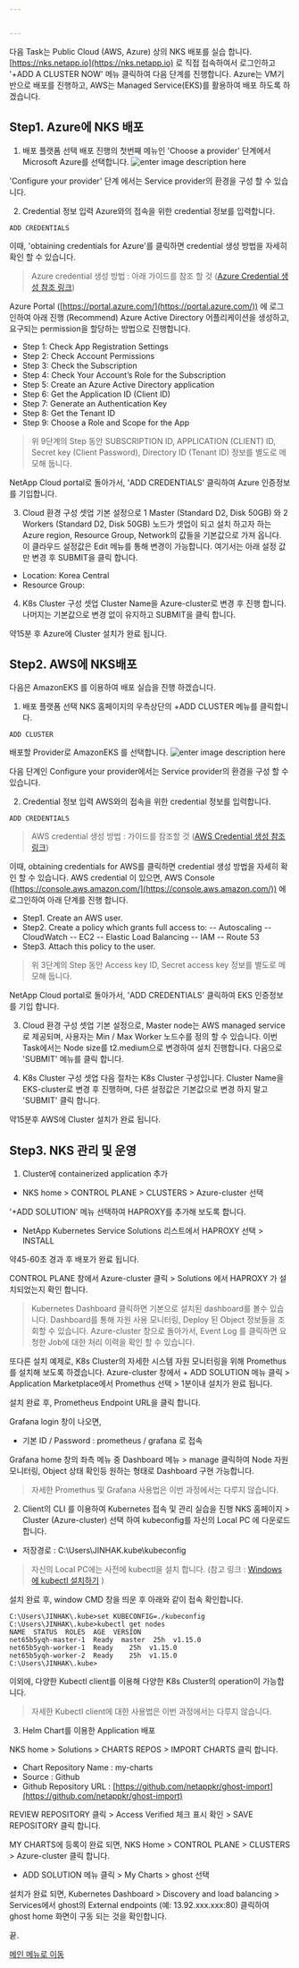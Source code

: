 ```yaml
---


---
```


다음 Task는 Public Cloud (AWS, Azure) 상의 NKS 배포를 실습 합니다. [https://nks.netapp.io](https://nks.netapp.io)  로 직접 접속하여서 로그인하고 '+ADD A CLUSTER NOW' 메뉴 클릭하여 다음 단계를 진행합니다.
Azure는 VM기반으로 배포를 진행하고, AWS는 Managed Service(EKS)를 활용하여 배포 하도록 하겠습니다.
## Step1. Azure에 NKS 배포
1. 배포 플랫폼 선택
배포 진행의 첫번째 메뉴인 'Choose a provider' 단계에서 Microsoft Azure를 선택합니다.
![enter image description here](https://github.com/netappkr/NDX_Handsonworkshop-/blob/master/K8s_on_MultiCloud/images/05_Azure.png)

'Configure your provider' 단계 에서는 Service provider의 환경을 구성 할 수 있습니다. 

2. Credential 정보 입력
Azure와의 접속을 위한 credential 정보를 입력합니다.
```
ADD CREDENTIALS
```
이때, 'obtaining credentials for Azure'를 클릭하면 credential 생성 방법을 자세히 확인 할 수 있습니다.
> Azure credential 생성 방법 : 아래 가이드를 참조 할 것 
> ([Azure Credential 생성 참조 링크](https://docs.netapp.com/us-en/kubernetes-service/create-auth-credentials-on-azure.html#create-new-azure-credentials))

Azure Portal ([https://portal.azure.com/](https://portal.azure.com/)) 에 로그인하여 아래 진행
(Recommend) Azure Active Directory 어플리케이션을 생성하고, 요구되는 permission을 할당하는 방법으로 진행합니다.

- Step 1: Check App Registration Settings
- Step 2: Check Account Permissions
- Step 3: Check the Subscription
- Step 4: Check Your Account’s Role for the Subscription
- Step 5: Create an Azure Active Directory application
- Step 6: Get the Application ID (Client ID)
- Step 7: Generate an Authentication Key
- Step 8: Get the Tenant ID
- Step 9: Choose a Role and Scope for the App

>위 9단계의 Step 동안 SUBSCRIPTION ID, APPLICATION (CLIENT) ID, Secret key (Client Password), Directory ID (Tenant ID) 정보를 별도로 메모해 둡니다.

NetApp Cloud portal로 돌아가서, 'ADD CREDENTIALS' 클릭하여 Azure 인증정보를 기입합니다.

3. Cloud 환경 구성 셋업
기본 설정으로 1 Master (Standard D2, Disk 50GB) 와 2 Workers (Standard D2, Disk 50GB) 노드가 셋업이 되고 설치 하고자 하는 Azure region, Resource Group, Network의 값들을 기본값으로 가져 옵니다. 
이 클라우드 설정값은 Edit 메뉴를 통해 변경이 가능합니다. 여기서는 아래 설정 값만 변경 후 SUBMIT을 클릭 합니다.
* Location: Korea Central
* Resource Group: 
4. K8s Cluster 구성 셋업
Cluster Name을 Azure-cluster로 변경 후 진행 합니다. 나머지는 기본값으로 변경 없이 유지하고 SUBMIT을 클릭 합니다.

약15분 후 Azure에 Cluster 설치가 완료 됩니다.

## Step2. AWS에 NKS배포
다음은 AmazonEKS 를 이용하여 배포 실습을 진행 하겠습니다.
1. 배포 플랫폼 선택
NKS 홈페이지의 우측상단의 +ADD CLUSTER 메뉴를 클릭합니다.
```
ADD CLUSTER
```
배포할 Provider로 AmazonEKS 를 선택합니다.
![enter image description here](https://github.com/netappkr/NDX_Handsonworkshop-/blob/master/K8s_on_MultiCloud/images/06_EKS.png)

다음 단계인 Configure your provider에서는 Service provider의 환경을 구성 할 수 있습니다.

2. Credential 정보 입력
AWS와의 접속을 위한 credential 정보를 입력합니다.
```
ADD CREDENTIALS
```
>AWS credential 생성 방법 : 가이드를 참조할 것 ([AWS Credential 생성 참조 링크](https://docs.netapp.com/us-en/kubernetes-service/create-auth-credentials-on-aws.html))

이때, obtaining credentials for AWS를 클릭하면 credential 생성 방법을 자세히 확인 할 수 있습니다. AWS credential 이 있으면, AWS Console ([https://console.aws.amazon.com/](https://console.aws.amazon.com/)) 에 로그인하여 아래 단계를 진행 합니다.
- Step1. Create an AWS user.
- Step2. Create a policy which grants full access to:
 -- Autoscaling
 -- CloudWatch
 -- EC2
 -- Elastic Load Balancing
 -- IAM
 -- Route 53
- Step3. Attach this policy to the user.

>위 3단계의 Step 동안 Access key ID, Secret access key 정보를 별도로 메모해 둡니다.

NetApp Cloud portal로 돌아가서, 'ADD CREDENTIALS' 클릭하여 EKS 인증정보를 기입 합니다.

3. Cloud 환경 구성 셋업
기본 설정으로, Master node는 AWS managed service로 제공되며, 사용자는 Min / Max Worker 노드수를 정의 할 수 있습니다. 이번 Task에서는 Node size를 t2.medium으로 변경하여 설치 진행합니다.
다음으로 'SUBMIT' 메뉴를 클릭 합니다.

4. K8s Cluster 구성 셋업
다음 절차는 K8s Cluster 구성입니다. 
Cluster Name을 EKS-cluster로 변경 후 진행하며, 다른 설정값은 기본값으로 변경 하지 말고 'SUBMIT' 클릭 합니다.

약15분후 AWS에 Cluster 설치가 완료 됩니다.

## Step3. NKS 관리 및 운영
1. Cluster에 containerized application 추가
- NKS home > CONTROL PLANE > CLUSTERS > Azure-cluster 선택

'+ADD SOLUTION' 메뉴 선택하여 HAPROXY를 추가해 보도록 합니다.
- NetApp Kubernetes Service Solutions 리스트에서 HAPROXY 선택 > INSTALL

약45-60초 경과 후 배포가 완료 됩니다.

CONTROL PLANE 창에서 Azure-cluster 클릭 > Solutions 에서 HAPROXY 가 설치되었는지 확인 합니다.

>Kubernetes Dashboard 클릭하면 기본으로 설치된 dashboard를 볼수 있습니다. Dashboard를 통해 자원 사용 모니터링, Deploy 된 Object 정보들을 조회할 수 있습니다. Azure-cluster 창으로 돌아가서, Event Log 를 클릭하면 요청한 Job에 대한 처리 이력을 확인 할 수 있습니다.

또다른 설치 예제로, K8s Cluster의 자세한 시스템 자원 모니터링을 위해 Promethus를 설치해 보도록 하겠습니다.
Azure-cluster 창에서 + ADD SOLUTION 메뉴 클릭 > Application Marketplace에서 Promethus 선택 > 1분이내 설치가 완료 됩니다.

설치 완료 후, Prometheus Endpoint URL을 클릭 합니다.

Grafana login 창이 나오면,
- 기본 ID / Password : prometheus / grafana 로 접속

Grafana home 창의 좌측 메뉴 중 Dashboard 메뉴 > manage 클릭하여 Node 자원 모니터링, Object 상태 확인등 원하는 형태로 Dashboard 구현 가능합니다.
>자세한 Promethus 및 Grafana 사용법은 이번 과정에서는 다루지 않습니다.

2. Client의 CLI 를 이용하여 Kubernetes 접속 및 관리 실습을 진행
NKS 홈페이지 > Cluster (Azure-cluster) 선택 하여 kubeconfig를 자신의 Local PC 에 다운로드 합니다. 
- 저장경로 : C:\Users\JINHAK\.kube\kubeconfig

>자신의 Local PC에는 사전에 kubectl을 설치 합니다. (참고 링크 : [Windows 에 kubectl 설치하기](https://kubernetes.io/docs/tasks/tools/install-kubectl/#install-kubectl-on-windows) )

설치 완료 후, window CMD 창을 띄운 후 아래와 같이 접속 확인합니다.

<pre class=" language-undefined"><code class="prism language-&quot;NotActions&quot;: language-undefined">C:\Users\JINHAK\.kube>set KUBECONFIG=./kubeconfig
C:\Users\JINHAK\.kube>kubectl get nodes
NAME  STATUS  ROLES  AGE  VERSION
net65b5yqh-master-1  Ready  master  25h  v1.15.0
net65b5yqh-worker-1  Ready  <none>  25h  v1.15.0
net65b5yqh-worker-2  Ready  <none>  25h  v1.15.0
C:\Users\JINHAK\.kube></code></pre>

이외에, 다양한 Kubectl client를 이용해 다양한 K8s Cluster의 operation이 가능합니다.
>자세한 Kubectl client에 대한 사용법은 이번 과정에서는 다루지 않습니다.

3. Helm Chart를 이용한 Application 배포

NKS home > Solutions > CHARTS REPOS > IMPORT CHARTS 클릭 합니다.
- Chart Repository Name : my-charts
- Source : Github
- Github Repository URL : [https://github.com/netappkr/ghost-import](https://github.com/netappkr/ghost-import)

REVIEW REPOSITORY 클릭 > Access Verified 체크 표시 확인 > SAVE REPOSITORY 클릭 합니다.

MY CHARTS에 등록이 완료 되면, NKS Home > CONTROL PLANE > CLUSTERS > Azure-cluster 클릭 합니다.
+ ADD SOLUTION 메뉴 클릭 > My Charts > ghost 선택

설치가 완료 되면, Kubernetes Dashboard > Discovery and load balancing > Services에서 ghost의 External endpoints (예: 13.92.xxx.xxx:80) 클릭하여 ghost home 화면이 구동 되는 것을  확인합니다.

끝.

[메인 메뉴로 이동](https://github.com/netappkr/NDX_Handsonworkshop-/) 
<!--stackedit_data:
eyJoaXN0b3J5IjpbNzMyMzAxNjkzLC01NTkzNjE2MTksMTU5NT
U0OTM3MCwtMTcxOTk4ODY1LDY4NzIyMDczNSwtMjA0NjIxMTkx
MSwtNDI4NzY0OTc2LC0yMDUwNTY0NjQxLC00OTQxNjc5NjQsLT
E2NTUyNTg5MTcsNzMwOTk4MTE2XX0=
-->